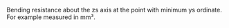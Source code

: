 ﻿Bending resistance about the zs axis at the point with minimum ys ordinate. For example measured in mm³.
